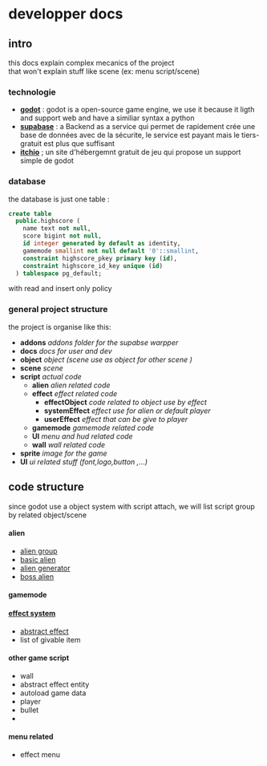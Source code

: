 #  developper docs


## intro
this docs explain complex mecanics of the project  
that won't explain stuff like scene (ex: menu script/scene)  

### technologie  

- [**godot**](https://godotengine.org/) : godot is a open-source game engine, we use it because it ligth and support web and have a similiar syntax a python
- [**supabase**](https://supabase.com/) : a Backend as a service qui permet de rapidement crée une base de données avec de la sécurite, le service est payant mais le tiers-gratuit est plus que suffisant
- [**itchio**](https://itch.io/) ; un site d'hébergemnt gratuit de jeu qui propose un support simple de godot


### database
the database is just one table :

```sql
create table
  public.highscore (
    name text not null,
    score bigint not null,
    id integer generated by default as identity,
    gamemode smallint not null default '0'::smallint,
    constraint highscore_pkey primary key (id),
    constraint highscore_id_key unique (id)
  ) tablespace pg_default;
```
with read and insert only policy


### general project structure
the project is organise like this:

- **addons** *addons folder for the supabse warpper*
- **docs** *docs for user and dev*
- **object** *object (scene use as object for other scene )*
- **scene** *scene*
- **script** *actual code*
  - **alien** *alien related code*
  - **effect** *effect related code*
    - **effectObject** *code related to object use by effect*
    - **systemEffect** *effect use for alien or default player*
    - **userEffect** *effect that can be give to player*
  - **gamemode** *gamemode related code*
  - **UI** *menu and hud related code*
  - **wall** *wall related code*
- **sprite** *image for the game*
- **UI** *ui related stuff (font,logo,button ,...)*  
  
## code structure
since godot use a object system with script attach, we will list script group by related object/scene
#### alien
- [alien group](<script/alien/group alien.md>)
- [basic alien](<script/alien/base alien.md>)
- [alien generator](<script/alien/alien generator.md>)
- [boss alien](<script/alien/boss alien.md>)

#### gamemode
  

#### [effect system](<script/effect system/effect system.md>)
- [abstract effect](<script/effect system/abstract effect.md>)
- list of givable item



#### other game script
- wall
- abstract effect entity
- autoload game data
- player 
- bullet
- 

#### menu related
- effect menu